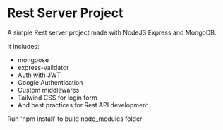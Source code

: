 # Rest Server Project

A simple Rest server project made with NodeJS Express and MongoDB. 

It includes:  
- mongoose  
- express-validator  
- Auth with JWT  
- Google Authentication  
- Custom middlewares  
- Tailwind CSS for login form  
- And best practices for Rest API development.  


Run 'npm install' to build node_modules folder
